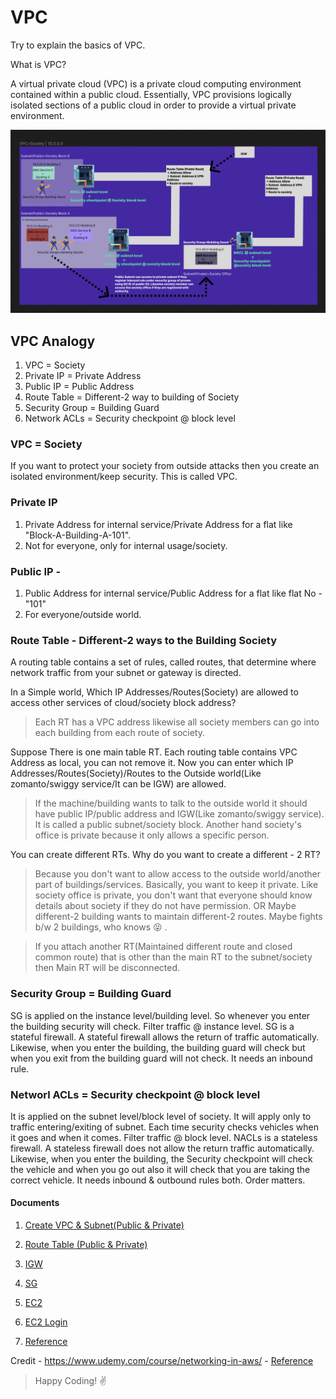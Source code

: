 # VPC

Try to explain the basics of VPC.

What is VPC?

A virtual private cloud (VPC) is a private cloud computing environment contained within a public cloud. Essentially, VPC provisions logically isolated sections of a public cloud in order to provide a virtual private environment.

![VPC Architecture!](/VPC/doc/vpc.png "VPC Architecture")

## VPC Analogy

1. VPC = Society
2. Private IP = Private Address
3. Public IP = Public Address
4. Route Table = Different-2 way to building of Society
5. Security Group = Building Guard
6. Network ACLs = Security checkpoint @ block level

### VPC = Society

If you want to protect your society from outside attacks then you create an isolated environment/keep security. This is called VPC.

### Private IP

1. Private Address for internal service/Private Address for a flat like "Block-A-Building-A-101".
2. Not for everyone, only for internal usage/society.

### Public IP -

1. Public Address for internal service/Public Address for a flat like flat No - "101"
2. For everyone/outside world.

### Route Table - Different-2 ways to the Building Society

A routing table contains a set of rules, called routes, that determine where network traffic from your subnet or gateway is directed.

In a Simple world, Which IP Addresses/Routes(Society) are allowed to access other services of cloud/society block address?

> Each RT has a VPC address likewise all society members can go into each building from each route of society.

Suppose There is one main table RT. Each routing table contains VPC Address as local, you can not remove it. Now you can enter which IP Addresses/Routes(Society)/Routes to the Outside world(Like zomanto/swiggy service/It can be IGW) are allowed.

> If the machine/building wants to talk to the outside world it should have public IP/public address and IGW(Like zomanto/swiggy service). It is called a public subnet/society block. Another hand society's office is private because it only allows a specific person.

You can create different RTs. Why do you want to create a different - 2 RT?

> Because you don't want to allow access to the outside world/another part of buildings/services. Basically, you want to keep it private. Like society office is private, you don't want that everyone should know details about society if they do not have permission. OR Maybe different-2 building wants to maintain different-2 routes. Maybe fights b/w 2 buildings, who knows :stuck_out_tongue_closed_eyes: .

> If you attach another RT(Maintained different route and closed common route) that is other than the main RT to the subnet/society then Main RT will be disconnected.

### Security Group = Building Guard

SG is applied on the instance level/building level. So whenever you enter the building security will check. Filter traffic @ instance level. SG is a stateful firewall. A stateful firewall allows the return of traffic automatically. Likewise, when you enter the building, the building guard will check but when you exit from the building guard will not check. It needs an inbound rule.

### Networl ACLs = Security checkpoint @ block level

It is applied on the subnet level/block level of society. It will apply only to traffic entering/exiting of subnet. Each time security checks vehicles when it goes and when it comes. Filter traffic @ block level. NACLs is a stateless firewall. A stateless firewall does not allow the return traffic automatically. Likewise, when you enter the building, the Security checkpoint will check the vehicle and when you go out also it will check that you are taking the correct vehicle. It needs inbound & outbound rules both. Order matters.

#### Documents

1. [Create VPC & Subnet(Public & Private)](<https://github.com/varunajmera0/AWS/tree/main/vpc/doc/AWS_VPC_Subnet(Public&Private).pdf>)

2. [Route Table (Public & Private)](<https://github.com/varunajmera0/AWS/tree/main/VPC/doc/VPC_route_table(public&privatesubnets).pdf>)

3. [IGW](https://github.com/varunajmera0/AWS/tree/main/VPC/doc/public_ipv4&internet_gateway_vpc.pdf)

4. [SG](https://github.com/varunajmera0/AWS/tree/main/VPC/doc/vpc_security_group.pdf)

5. [EC2](https://github.com/varunajmera0/AWS/tree/main/VPC/doc/ec2_public_private.pdf)

6. [EC2 Login](https://github.com/varunajmera0/AWS/tree/main/VPC/doc/login_connect_public_priavte&ping_ec2.pdf)

7. [Reference](https://github.com/varunajmera0/AWS/tree/main/VPC/doc/vpc_security_group.pdf)

Credit -
https://www.udemy.com/course/networking-in-aws/ - [Reference](https://github.com/varunajmera0/AWS/tree/main/VPC/doc/vpc_security_group.pdf)

> Happy Coding! :v:
